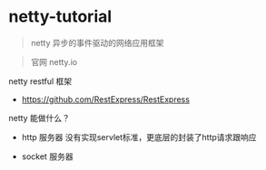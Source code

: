 # netty-tutorial
> netty 异步的事件驱动的网络应用框架

> 官网 netty.io

netty restful 框架
* https://github.com/RestExpress/RestExpress

netty 能做什么？
* http 服务器
    没有实现servlet标准，更底层的封装了http请求跟响应

* socket 服务器





